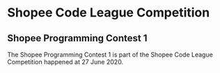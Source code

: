 # Shopee Code League Competition

## Shopee Programming Contest 1 

The Shopee Programming Contest 1 is part of the Shopee Code League Competition happened at 27 June 2020.